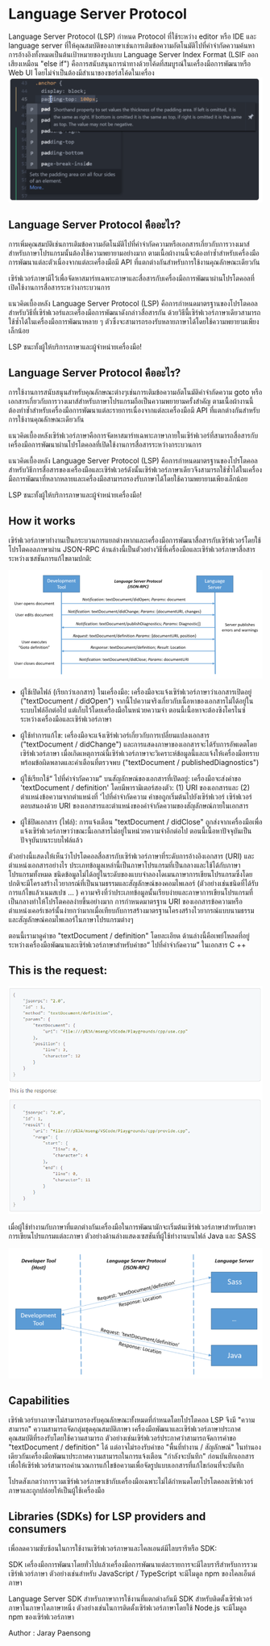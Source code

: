 # Language Server Protocol
Language Server Protocol (LSP) กำหนด Protocol ที่ใช้ระหว่าง editor หรือ IDE และ language server ที่ให้คุณสมบัติของภาษาเช่นการเติมข้อความอัตโนมัติไปที่คำจำกัดความค้นหาการอ้างอิงทั้งหมดเป็นต้นเป้าหมายของรูปแบบ Language Server Index Format  (LSIF ออกเสียงเหมือน "else if") คือการสนับสนุนการนำทางด้วยโค้ดที่สมบูรณ์ในเครื่องมือการพัฒนาหรือ Web UI โดยไม่จำเป็นต้องมีสำเนาของซอร์สโค้ดในเครื่อง
<img src="nb0201.PNG" >
## Language Server Protocol คืออะไร?
การเพิ่มคุณสมบัติเช่นการเติมข้อความอัตโนมัติไปที่คำจำกัดความหรือเอกสารเกี่ยวกับการวางเมาส์สำหรับภาษาโปรแกรมนั้นต้องใช้ความพยายามอย่างมาก ตามเนื้อผ้างานนี้จะต้องทำซ้ำสำหรับเครื่องมือการพัฒนาแต่ละตัวเนื่องจากแต่ละเครื่องมือมี API ที่แตกต่างกันสำหรับการใช้งานคุณลักษณะเดียวกัน

เซิร์ฟเวอร์ภาษามีไว้เพื่อจัดหาสมาร์ทเฉพาะภาษาและสื่อสารกับเครื่องมือการพัฒนาผ่านโปรโตคอลที่เปิดใช้งานการสื่อสารระหว่างกระบวนการ

แนวคิดเบื้องหลัง Language Server Protocol (LSP) คือการกำหนดมาตรฐานของโปรโตคอลสำหรับวิธีที่เซิร์ฟเวอร์และเครื่องมือการพัฒนาดังกล่าวสื่อสารกัน ด้วยวิธีนี้เซิร์ฟเวอร์ภาษาเดียวสามารถใช้ซ้ำได้ในเครื่องมือการพัฒนาหลาย ๆ ตัวซึ่งจะสามารถรองรับหลายภาษาได้โดยใช้ความพยายามเพียงเล็กน้อย

LSP ชนะทั้งผู้ให้บริการภาษาและผู้จำหน่ายเครื่องมือ!

## Language Server Protocol คืออะไร?
การใช้งานการสนับสนุนสำหรับคุณลักษณะต่างๆเช่นการเติมข้อความอัตโนมัติคำจำกัดความ goto หรือเอกสารเกี่ยวกับการวางเมาส์สำหรับภาษาโปรแกรมถือเป็นความพยายามครั้งสำคัญ ตามเนื้อผ้างานนี้ต้องทำซ้ำสำหรับเครื่องมือการพัฒนาแต่ละรายการเนื่องจากแต่ละเครื่องมือมี API ที่แตกต่างกันสำหรับการใช้งานคุณลักษณะเดียวกัน

แนวคิดเบื้องหลังเซิร์ฟเวอร์ภาษาคือการจัดหาสมาร์ทเฉพาะภาษาภายในเซิร์ฟเวอร์ที่สามารถสื่อสารกับเครื่องมือการพัฒนาผ่านโปรโตคอลที่เปิดใช้งานการสื่อสารระหว่างกระบวนการ

แนวคิดเบื้องหลัง Language Server Protocol (LSP) คือการกำหนดมาตรฐานของโปรโตคอลสำหรับวิธีการสื่อสารของเครื่องมือและเซิร์ฟเวอร์ดังนั้นเซิร์ฟเวอร์ภาษาเดียวจึงสามารถใช้ซ้ำได้ในเครื่องมือการพัฒนาที่หลากหลายและเครื่องมือสามารถรองรับภาษาได้โดยใช้ความพยายามเพียงเล็กน้อย

LSP ชนะทั้งผู้ให้บริการภาษาและผู้จำหน่ายเครื่องมือ!

## How it works
เซิร์ฟเวอร์ภาษาทำงานเป็นกระบวนการแยกต่างหากและเครื่องมือการพัฒนาสื่อสารกับเซิร์ฟเวอร์โดยใช้โปรโตคอลภาษาผ่าน JSON-RPC ด้านล่างนี้เป็นตัวอย่างวิธีที่เครื่องมือและเซิร์ฟเวอร์ภาษาสื่อสารระหว่างเซสชันการแก้ไขตามปกติ:

<img src="nb0202.PNG" >

* ผู้ใช้เปิดไฟล์ (เรียกว่าเอกสาร) ในเครื่องมือ: เครื่องมือจะแจ้งเซิร์ฟเวอร์ภาษาว่าเอกสารเปิดอยู่ ("textDocument / didOpen") จากนี้ไปความจริงเกี่ยวกับเนื้อหาของเอกสารไม่ได้อยู่ในระบบไฟล์อีกต่อไป แต่เก็บไว้โดยเครื่องมือในหน่วยความจำ ตอนนี้เนื้อหาจะต้องซิงโครไนซ์ระหว่างเครื่องมือและเซิร์ฟเวอร์ภาษา

* ผู้ใช้ทำการแก้ไข: เครื่องมือจะแจ้งเซิร์ฟเวอร์เกี่ยวกับการเปลี่ยนแปลงเอกสาร ("textDocument / didChange") และการแสดงภาษาของเอกสารจะได้รับการอัพเดตโดยเซิร์ฟเวอร์ภาษา เมื่อเกิดเหตุการณ์นี้เซิร์ฟเวอร์ภาษาจะวิเคราะห์ข้อมูลนี้และแจ้งให้เครื่องมือทราบพร้อมข้อผิดพลาดและคำเตือนที่ตรวจพบ ("textDocument / publishedDiagnostics")

* ผู้ใช้เรียกใช้“ ไปที่คำจำกัดความ” บนสัญลักษณ์ของเอกสารที่เปิดอยู่: เครื่องมือจะส่งคำขอ 'textDocument / definition' โดยมีพารามิเตอร์สองตัว: (1) URI ของเอกสารและ (2) ตำแหน่งข้อความจากตำแหน่งที่ 'ไปที่คำจำกัดความ คำขอถูกเริ่มต้นไปยังเซิร์ฟเวอร์ เซิร์ฟเวอร์ตอบสนองด้วย URI ของเอกสารและตำแหน่งของคำจำกัดความของสัญลักษณ์ภายในเอกสาร

* ผู้ใช้ปิดเอกสาร (ไฟล์): การแจ้งเตือน "textDocument / didClose" ถูกส่งจากเครื่องมือเพื่อแจ้งเซิร์ฟเวอร์ภาษาว่าขณะนี้เอกสารไม่อยู่ในหน่วยความจำอีกต่อไป ตอนนี้เนื้อหาปัจจุบันเป็นปัจจุบันบนระบบไฟล์แล้ว

ตัวอย่างนี้แสดงให้เห็นว่าโปรโตคอลสื่อสารกับเซิร์ฟเวอร์ภาษาที่ระดับการอ้างอิงเอกสาร (URI) และตำแหน่งเอกสารอย่างไร ประเภทข้อมูลเหล่านี้เป็นภาษาโปรแกรมที่เป็นกลางและใช้ได้กับภาษาโปรแกรมทั้งหมด ชนิดข้อมูลไม่ได้อยู่ในระดับของแบบจำลองโดเมนภาษาการเขียนโปรแกรมซึ่งโดยปกติจะมีโครงสร้างไวยากรณ์ที่เป็นนามธรรมและสัญลักษณ์ของคอมไพเลอร์ (ตัวอย่างเช่นชนิดที่ได้รับการแก้ไขแล้วเนมสเปซ ... ) ความจริงที่ว่าประเภทข้อมูลนั้นเรียบง่ายและภาษาการเขียนโปรแกรมที่เป็นกลางทำให้โปรโตคอลง่ายขึ้นอย่างมาก การกำหนดมาตรฐาน URI ของเอกสารข้อความหรือตำแหน่งเคอร์เซอร์นั้นง่ายกว่ามากเมื่อเทียบกับการสร้างมาตรฐานโครงสร้างไวยากรณ์แบบนามธรรมและสัญลักษณ์คอมไพเลอร์ในภาษาโปรแกรมต่างๆ

ตอนนี้เรามาดูคำขอ "textDocument / definition" โดยละเอียด ด้านล่างนี้คือเพย์โหลดที่อยู่ระหว่างเครื่องมือพัฒนาและเซิร์ฟเวอร์ภาษาสำหรับคำขอ“ ไปที่คำจำกัดความ” ในเอกสาร C ++

## This is the request:

<img src="nb0203.PNG" >

เมื่อผู้ใช้ทำงานกับภาษาที่แตกต่างกันเครื่องมือในการพัฒนามักจะเริ่มต้นเซิร์ฟเวอร์ภาษาสำหรับภาษาการเขียนโปรแกรมแต่ละภาษา ตัวอย่างด้านล่างแสดงเซสชันที่ผู้ใช้ทำงานบนไฟล์ Java และ SASS

<img src="nb0204.PNG" >

## Capabilities
เซิร์ฟเวอร์บางภาษาไม่สามารถรองรับคุณลักษณะทั้งหมดที่กำหนดโดยโปรโตคอล LSP จึงมี "ความสามารถ" ความสามารถจัดกลุ่มชุดคุณสมบัติภาษา เครื่องมือพัฒนาและเซิร์ฟเวอร์ภาษาประกาศคุณสมบัติที่รองรับโดยใช้ความสามารถ ตัวอย่างเช่นเซิร์ฟเวอร์ประกาศว่าสามารถจัดการคำขอ "textDocument / definition" ได้ แต่อาจไม่รองรับคำขอ "พื้นที่ทำงาน / สัญลักษณ์" ในทำนองเดียวกันเครื่องมือพัฒนาประกาศความสามารถในการแจ้งเตือน "กำลังจะบันทึก" ก่อนบันทึกเอกสารเพื่อให้เซิร์ฟเวอร์สามารถคำนวณการแก้ไขข้อความเพื่อจัดรูปแบบเอกสารที่แก้ไขก่อนที่จะบันทึก

โปรดสังเกตว่าการรวมเซิร์ฟเวอร์ภาษาเข้ากับเครื่องมือเฉพาะไม่ได้กำหนดโดยโปรโตคอลเซิร์ฟเวอร์ภาษาและถูกปล่อยให้เป็นผู้ใช้เครื่องมือ

## Libraries (SDKs) for LSP providers and consumers
เพื่อลดความซับซ้อนในการใช้งานเซิร์ฟเวอร์ภาษาและไคลเอนต์มีไลบรารีหรือ SDK:

SDK เครื่องมือการพัฒนาโดยทั่วไปแล้วเครื่องมือการพัฒนาแต่ละรายการจะมีไลบรารีสำหรับการรวมเซิร์ฟเวอร์ภาษา ตัวอย่างเช่นสำหรับ JavaScript / TypeScript จะมีโมดูล npm ของไคลเอ็นต์ภาษา

Language Server SDK สำหรับภาษาการใช้งานที่แตกต่างกันมี SDK สำหรับติดตั้งเซิร์ฟเวอร์ภาษาในภาษาใดภาษาหนึ่ง ตัวอย่างเช่นในการติดตั้งเซิร์ฟเวอร์ภาษาโดยใช้ Node.js จะมีโมดูล npm ของเซิร์ฟเวอร์ภาษา

Author : Jaray Paensong

